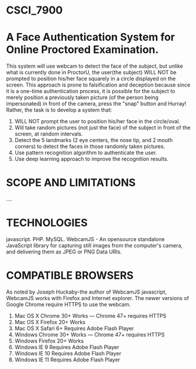 # CSCI_7900
# A Face Authentication System for Online Proctored Examination. 
This system will use webcam to detect the face of the subject, but unlike what is currently done in ProctorU, the user(the subject) WILL NOT be prompted to position his/her face squarely in a circle displayed on the screen. This approach is prone to falsification and deception because since it is a one-time authentication process, it is possible for the subject to merely position a previously taken picture (of the person being impersonated) in front of the camera, press the "snap" button and Hurray! 
Rather, the task is to develop a system that:
1. WILL NOT prompt the user to position his/her face in the circle/oval.
2. Will take random pictures (not just the face) of the subject in front of the screen, at random intervals.
3. Detect the 5 landmarks (2 eye centers, the nose tip, and 2 mouth corners) to detect the faces in those randomly taken pictures.
5. Use pattern recognition algorithm to authenticate the user.
6. Use deep learning approach to improve the recognition results.

# SCOPE AND LIMITATIONS
....

# TECHNOLOGIES 
javascript.
PHP.
MySQL.
WebcamJS - An opensource standalone JavaScript library for capturing still images from the computer's camera, and delivering them as JPEG or PNG Data URIs. 

# COMPATIBLE BROWSERS
As noted by Joseph Huckaby-the author of WebcamJS javascript, WebcamJS works with Firefox and Internet explorer. The newer versions of Google Chrome require HTTPS to use the webcam.  
1. Mac OS X	    Chrome 30+	    Works — Chrome 47+ requires HTTPS
2. Mac OS X	    Firefox 20+   	Works
3. Mac OS X	    Safari 6+	      Requires Adobe Flash Player
4. Windows	      Chrome 30+	    Works — Chrome 47+ requires HTTPS
5. Windows	      Firefox 20+	    Works
6. Windows	      IE 9	          Requires Adobe Flash Player
7. Windows	      IE 10	          Requires Adobe Flash Player
9. Windows	      IE 11	          Requires Adobe Flash Player
